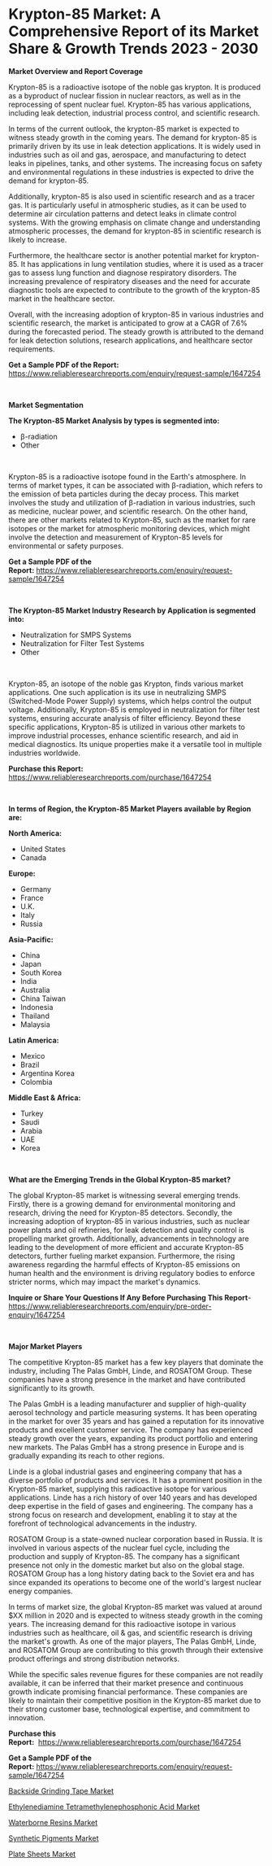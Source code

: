<p><h1>Krypton-85 Market: A Comprehensive Report of its Market Share & Growth Trends 2023 - 2030</h1></p><p><strong>Market Overview and Report Coverage</strong></p>
<p><p>Krypton-85 is a radioactive isotope of the noble gas krypton. It is produced as a byproduct of nuclear fission in nuclear reactors, as well as in the reprocessing of spent nuclear fuel. Krypton-85 has various applications, including leak detection, industrial process control, and scientific research.</p><p>In terms of the current outlook, the krypton-85 market is expected to witness steady growth in the coming years. The demand for krypton-85 is primarily driven by its use in leak detection applications. It is widely used in industries such as oil and gas, aerospace, and manufacturing to detect leaks in pipelines, tanks, and other systems. The increasing focus on safety and environmental regulations in these industries is expected to drive the demand for krypton-85.</p><p>Additionally, krypton-85 is also used in scientific research and as a tracer gas. It is particularly useful in atmospheric studies, as it can be used to determine air circulation patterns and detect leaks in climate control systems. With the growing emphasis on climate change and understanding atmospheric processes, the demand for krypton-85 in scientific research is likely to increase.</p><p>Furthermore, the healthcare sector is another potential market for krypton-85. It has applications in lung ventilation studies, where it is used as a tracer gas to assess lung function and diagnose respiratory disorders. The increasing prevalence of respiratory diseases and the need for accurate diagnostic tools are expected to contribute to the growth of the krypton-85 market in the healthcare sector.</p><p>Overall, with the increasing adoption of krypton-85 in various industries and scientific research, the market is anticipated to grow at a CAGR of 7.6% during the forecasted period. The steady growth is attributed to the demand for leak detection solutions, research applications, and healthcare sector requirements.</p></p>
<p><strong>Get a Sample PDF of the Report:</strong> <a href="https://www.reliableresearchreports.com/enquiry/request-sample/1647254">https://www.reliableresearchreports.com/enquiry/request-sample/1647254</a></p>
<p>&nbsp;</p>
<p><strong>Market Segmentation</strong></p>
<p><strong>The Krypton-85 Market Analysis by types is segmented into:</strong></p>
<p><ul><li>β-radiation</li><li>Other</li></ul></p>
<p>&nbsp;</p>
<p><p>Krypton-85 is a radioactive isotope found in the Earth's atmosphere. In terms of market types, it can be associated with β-radiation, which refers to the emission of beta particles during the decay process. This market involves the study and utilization of β-radiation in various industries, such as medicine, nuclear power, and scientific research. On the other hand, there are other markets related to Krypton-85, such as the market for rare isotopes or the market for atmospheric monitoring devices, which might involve the detection and measurement of Krypton-85 levels for environmental or safety purposes.</p></p>
<p><strong>Get a Sample PDF of the Report:</strong>&nbsp;<a href="https://www.reliableresearchreports.com/enquiry/request-sample/1647254">https://www.reliableresearchreports.com/enquiry/request-sample/1647254</a></p>
<p>&nbsp;</p>
<p><strong>The Krypton-85 Market Industry Research by Application is segmented into:</strong></p>
<p><ul><li>Neutralization for SMPS Systems</li><li>Neutralization for Filter Test Systems</li><li>Other</li></ul></p>
<p>&nbsp;</p>
<p><p>Krypton-85, an isotope of the noble gas Krypton, finds various market applications. One such application is its use in neutralizing SMPS (Switched-Mode Power Supply) systems, which helps control the output voltage. Additionally, Krypton-85 is employed in neutralization for filter test systems, ensuring accurate analysis of filter efficiency. Beyond these specific applications, Krypton-85 is utilized in various other markets to improve industrial processes, enhance scientific research, and aid in medical diagnostics. Its unique properties make it a versatile tool in multiple industries worldwide.</p></p>
<p><strong>Purchase this Report:</strong>&nbsp; <a href="https://www.reliableresearchreports.com/purchase/1647254">https://www.reliableresearchreports.com/purchase/1647254</a></p>
<p>&nbsp;</p>
<p><strong>In terms of Region, the Krypton-85 Market Players available by Region are:</strong></p>
<p>
    <p> <strong> North America: </strong>
        <ul>
            <li>United States</li>
            <li>Canada</li>
        </ul>
        </p> 
    <p> <strong> Europe: </strong>
        <ul>
            <li>Germany</li>
            <li>France</li>
            <li>U.K.</li>
            <li>Italy</li>
            <li>Russia</li>
        </ul>
        </p> 
    <p> <strong> Asia-Pacific: </strong>
        <ul>
            <li>China</li>
            <li>Japan</li>
            <li>South Korea</li>
            <li>India</li>
            <li>Australia</li>
            <li>China Taiwan</li>
            <li>Indonesia</li>
            <li>Thailand</li>
            <li>Malaysia</li>
        </ul>
        </p> 
    <p> <strong> Latin America: </strong>
        <ul>
            <li>Mexico</li>
            <li>Brazil</li>
            <li>Argentina Korea</li>
            <li>Colombia</li>
        </ul>
        </p> 
    <p> <strong> Middle East & Africa: </strong>
        <ul>
            <li>Turkey</li>
            <li>Saudi</li>
            <li>Arabia</li>
            <li>UAE</li>
            <li>Korea</li>
        </ul>
    </p>
    </p>
<p>&nbsp;</p>
<p><strong>What are the Emerging Trends in the Global Krypton-85 market?</strong></p>
<p><p>The global Krypton-85 market is witnessing several emerging trends. Firstly, there is a growing demand for environmental monitoring and research, driving the need for Krypton-85 detectors. Secondly, the increasing adoption of krypton-85 in various industries, such as nuclear power plants and oil refineries, for leak detection and quality control is propelling market growth. Additionally, advancements in technology are leading to the development of more efficient and accurate Krypton-85 detectors, further fueling market expansion. Furthermore, the rising awareness regarding the harmful effects of Krypton-85 emissions on human health and the environment is driving regulatory bodies to enforce stricter norms, which may impact the market's dynamics.</p></p>
<p><strong>Inquire or Share Your Questions If Any Before Purchasing This Report</strong>- <a href="https://www.reliableresearchreports.com/enquiry/pre-order-enquiry/1647254">https://www.reliableresearchreports.com/enquiry/pre-order-enquiry/1647254</a></p>
<p>&nbsp;</p>
<p><strong>Major Market Players</strong></p>
<p><p>The competitive Krypton-85 market has a few key players that dominate the industry, including The Palas GmbH, Linde, and ROSATOM Group. These companies have a strong presence in the market and have contributed significantly to its growth.</p><p>The Palas GmbH is a leading manufacturer and supplier of high-quality aerosol technology and particle measuring systems. It has been operating in the market for over 35 years and has gained a reputation for its innovative products and excellent customer service. The company has experienced steady growth over the years, expanding its product portfolio and entering new markets. The Palas GmbH has a strong presence in Europe and is gradually expanding its reach to other regions.</p><p>Linde is a global industrial gases and engineering company that has a diverse portfolio of products and services. It has a prominent position in the Krypton-85 market, supplying this radioactive isotope for various applications. Linde has a rich history of over 140 years and has developed deep expertise in the field of gases and engineering. The company has a strong focus on research and development, enabling it to stay at the forefront of technological advancements in the industry.</p><p>ROSATOM Group is a state-owned nuclear corporation based in Russia. It is involved in various aspects of the nuclear fuel cycle, including the production and supply of Krypton-85. The company has a significant presence not only in the domestic market but also on the global stage. ROSATOM Group has a long history dating back to the Soviet era and has since expanded its operations to become one of the world's largest nuclear energy companies.</p><p>In terms of market size, the global Krypton-85 market was valued at around $XX million in 2020 and is expected to witness steady growth in the coming years. The increasing demand for this radioactive isotope in various industries such as healthcare, oil & gas, and scientific research is driving the market's growth. As one of the major players, The Palas GmbH, Linde, and ROSATOM Group are contributing to this growth through their extensive product offerings and strong distribution networks.</p><p>While the specific sales revenue figures for these companies are not readily available, it can be inferred that their market presence and continuous growth indicate promising financial performance. These companies are likely to maintain their competitive position in the Krypton-85 market due to their strong customer base, technological expertise, and commitment to innovation.</p></p>
<p><strong>Purchase this Report:</strong>&nbsp;&nbsp;<a href="https://www.reliableresearchreports.com/purchase/1647254">https://www.reliableresearchreports.com/purchase/1647254</a></p>
<p></p>
<p><strong>Get a Sample PDF of the Report:</strong>&nbsp;<a href="https://www.reliableresearchreports.com/enquiry/request-sample/1647254">https://www.reliableresearchreports.com/enquiry/request-sample/1647254</a></p>
<p><p><a href="https://github.com/ruslanpoljakovrd177/Market-Research-Report-List-1/blob/main/backside-grinding-tape-market.md">Backside Grinding Tape Market</a></p><p><a href="https://github.com/grishafomin4852/Market-Research-Report-List-1/blob/main/ethylenediamine-tetramethylenephosphonic-acid-market.md">Ethylenediamine Tetramethylenephosphonic Acid Market</a></p><p><a href="https://medium.com/@kaceyrath/waterborne-resins-market-analysis-and-sze-forecasted-for-period-from-2023-to-2030-c92465afb637">Waterborne Resins Market</a></p><p><a href="https://medium.com/@theomorar2000/synthetic-pigments-market-size-and-market-trends-complete-industry-overview-2023-to-2030-111824f5f847">Synthetic Pigments Market</a></p><p><a href="https://medium.com/@tonikuhic/plate-sheets-market-trends-forecast-and-competitive-analysis-to-2030-e4ad4d81b99b">Plate Sheets Market</a></p></p>